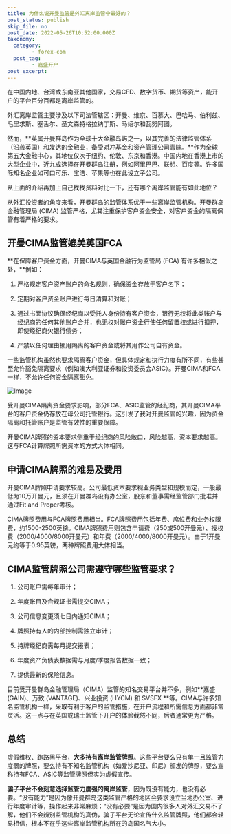 ```yaml
---
title: 为什么说开曼监管是外汇离岸监管中最好的？
post_status: publish
skip_file: no
post_date: 2022-05-26T10:52:00.000Z
taxonomy:
  category:
        - forex-com
  post_tag:
        - 嘉盛开户
post_excerpt: 
---
```

在中国内地、台湾或东南亚其他国家，交易CFD、数字货币、期货等资产，能开户的平台百分百都是离岸监管的。

外汇离岸监管主要涉及以下司法管辖区：开曼、维京、百慕大、巴哈马、伯利兹、毛里求斯、塞舌尔、圣文森特格拉纳丁斯、马绍尔和瓦努阿图。

然而，**英属开曼群岛作为全球十大金融岛屿之一，以其完善的法律监管体系（沿袭英国）和发达的金融业，备受对冲基金和资产管理公司青睐。**作为全球第五大金融中心，其地位仅次于纽约、伦敦、东京和香港。中国内地在香港上市的大型企业中，近九成选择在开曼群岛注册，例如阿里巴巴、联想、百度等。许多国际知名企业如可口可乐、宝洁、苹果等也在此设立子公司。

从上面的介绍再加上自己找找资料对比一下，还有哪个离岸监管能有如此地位？

从外汇投资者的角度来看，开曼群岛的监管体系优于一些离岸监管机构。开曼群岛金融管理局 (CIMA) 监管严格，尤其注重保护客户资金安全，对客户资金的隔离保管有着严格的要求。

## 开曼CIMA监管媲美英国FCA

**在保障客户资金方面，开曼CIMA与英国金融行为监管局 (FCA) 有许多相似之处，**例如：

1. 严格规定客户资产账户的命名规则，确保资金存放于客户名下；

1. 定期对客户资金账户进行每日清算和对账；

1. 通过书面协议确保经纪商以受托人身份持有客户资金，银行无权将此类账户与经纪商的任何其他账户合并，也无权对账户资金行使任何留置权或进行扣押，即使经纪商欠银行债务；

1. 严禁以任何理由挪用隔离的客户资金或将其用作公司自有资金。

一些监管机构虽然也要求隔离客户资金，但具体规定和执行力度有所不同，有些甚至允许豁免隔离要求（例如澳大利亚证券和投资委员会ASIC）。开曼CIMA和FCA一样，不允许任何资金隔离豁免。

![Image](https://prod-files-secure.s3.us-west-2.amazonaws.com/39ed1227-6d7d-4570-be36-9ccd4a2c4241/bd849744-3fcb-4a37-8312-357962c8f065/image.png?X-Amz-Algorithm=AWS4-HMAC-SHA256&X-Amz-Content-Sha256=UNSIGNED-PAYLOAD&X-Amz-Credential=ASIAZI2LB4662QIHVK6N%2F20250415%2Fus-west-2%2Fs3%2Faws4_request&X-Amz-Date=20250415T221406Z&X-Amz-Expires=3600&X-Amz-Security-Token=IQoJb3JpZ2luX2VjEKv%2F%2F%2F%2F%2F%2F%2F%2F%2F%2FwEaCXVzLXdlc3QtMiJGMEQCIAcpE5MaYQU1LgVy3s2CvwGgyo18tA2FNuxiUdrG%2FKu2AiAaEgOMY%2Fl8CCX3F1EnCyC6pMUCnEr9XuyJBmhtE1lztSr%2FAwg0EAAaDDYzNzQyMzE4MzgwNSIM5hYu8El2hOi7KB4hKtwDlHH2zyX9ciC%2F73E72pMlZciFu8AzSknfueR9BVaZjzJVi6ZNVoF%2BCbpYW3cxg5FgeCjOW%2BO%2BjejbnW0xAcQOyQIFx3URNoEOU%2FpLzPnED9myur9XMsw6E%2Fb3M5%2FTrLl8ccpCxu3XrM4E1M5L7nzD0tDNecpa%2Fm83HVUJPFpMb4UiWpaLBGyn%2B%2FpFu6aN4exXm5QjiuN8IaQM0iRQlERVgpXpWJimPA6JUldNAfy6kgy9oCgc5NQ7mfCR4pr0sAkiO7rCb8HD2xHsOEr9xMViMeV5imhJ9BmuUAMudifoWgwx46LmTa850ccVeZZjYTiosqjfk6klKgxFs4A191JMJCY8G5C45NFGBvxuT7IKnxGIZoYGaxMbeUMamLltyG4ZgaUfdNEk7o71zPIr%2FRR20oYcO57tcpXEjLIwjLmqTEb7QvtXI9HF7JrFtjt%2FpgyTP0s6YzwpeTDE8MRB9YJM46%2BTCYcSqsnvArndnlezzmEErQAL4PN7o6g%2BkSPhMfzlTv7ivVqRAK3OjtFn6HcRyqYzKJ2poFqQDGNK0aYWVUHrGzyLWNCRpICfG18gaA2XRUzmvK6%2BHyJKuQ6R3AYs3Ad3qF0a8AgmhqIG87ZIsII0t3SvJ91g9Wd6ockw%2BNT6vwY6pgEJYhgb2kUl16CCLOSD%2F4vClCM4YvFYD%2BK6rkLtQVC1t3fSD2xydcndfoSgctDO8EXWQa3rJ6VOac1%2BH1qCOcBzzvgNWnxnZeoDfU0UQ6EhTbB1%2FtrWB%2B0nxhKgXaPijvGvzczSoAnDeqTlNz%2F0WbuzkwxDgJJbnXIEt3egaWNlxD2LMModZqjPn1StwZeMhlMHJREG0SmRv6hrS7YGYx%2FY%2FYum3oyh&X-Amz-Signature=bd7fcb90d4281685b97341268d67068db13a5c62cf2b3ab935975cddaf8ad7c1&X-Amz-SignedHeaders=host&x-id=GetObject)

受开曼CIMA隔离资金要求影响，部分FCA、ASIC监管的经纪商，其开曼CIMA平台的客户资金仍存放在母公司托管银行。这引发了我对开曼监管的兴趣，因为资金隔离和托管账户是监管有效性的重要保障。

开曼CIMA牌照的资本要求侧重于经纪商的风险敞口，风险越高，资本要求越高。这与FCA计算牌照所需资本的方式大体相同。

## **申请CIMA牌照的难易及费用**

开曼CIMA牌照申请要求较高。公司最低资本要求视业务类型和规模而定，一般最低为10万开曼元，且须在开曼群岛设有办公室，股东和董事需经监管部门批准并通过Fit and Proper考核。

CIMA牌照费用与FCA牌照费用相当。FCA牌照费用包括年费、席位费和业务权限费，约1500-2500英镑。CIMA牌照费用则包含申请费（250或500开曼元）、授权费（2000/4000/8000开曼元）和年费（2000/4000/8000开曼元）。由于1开曼元约等于0.95英镑，两种牌照费用大体相当。

## CIMA监管牌照公司需遵守哪些监管要求？

1. 公司账户需每年审计；

1. 年度账目及合规证书需提交CIMA；

1. 公司信息变更须七日内通知CIMA；

1. 牌照持有人的内部控制需独立审计；

1. 持牌经纪商需每月提交报表；

1. 年度资产负债表数据需与月度/季度报告数据一致；

1. 提供最新的保险信息。

目前受开曼群岛金融管理局（CIMA）监管的知名交易平台并不多，例如**嘉盛 (GAIN)、万致 (VANTAGE)、兴业投资 (HYCM) 和 SVSFX **等。CIMA与许多知名监管机构一样，采取有利于客户的监管措施，在开户流程和所需信息方面都非常灵活。这一点与在英国或瑞士监管下开户的体验截然不同，后者通常更为严格。

## 总结

虚假维权、跑路黑平台，**大多持有离岸监管牌照**。这些平台要么只有单一且监管力度弱的牌照，要么持有不知名监管机构（如爱沙尼亚、印尼）颁发的牌照，要么宣称持有FCA、ASIC等监管牌照但实为虚假宣传。

**骗子平台不会刻意选择监管力度强的离岸监管**，因为既没有能力，也没有必要。“没有能力”是因为像开曼群岛这类监管严格的地区会要求设立当地办公室、进行年度审计等，操作起来非常麻烦；“没有必要”是因为国内很多人对外汇交易不了解，他们不会辨别监管机构的真伪，骗子平台无论宣传什么监管牌照，他们都会轻易相信，根本不在乎这些离岸监管机构所在的岛国名气大小。